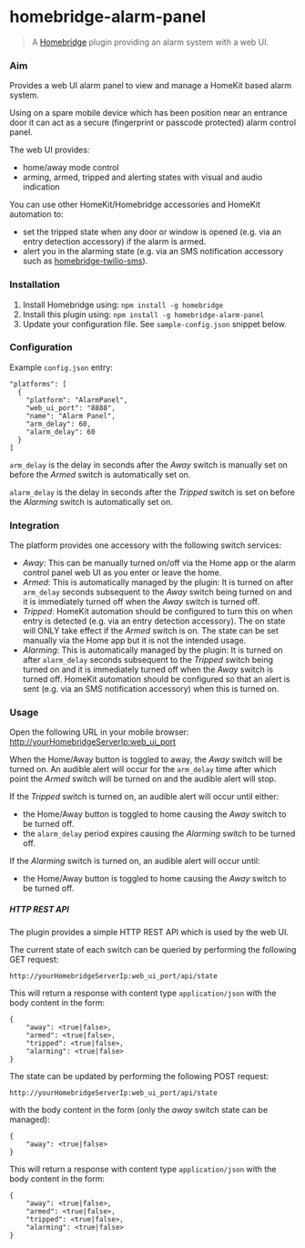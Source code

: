 # homebridge-alarm-panel
> A [Homebridge](https://github.com/nfarina/homebridge) plugin providing an alarm system with a web UI. 

### Aim

Provides a web UI alarm panel to view and manage a HomeKit based alarm system.

Using on a spare mobile device which has been position near an entrance door it can act as a secure 
(fingerprint or passcode protected) alarm control panel.

The web UI provides:
 
* home/away mode control
* arming, armed, tripped and alerting states with visual and audio indication 

You can use other HomeKit/Homebridge accessories and HomeKit automation to:

* set the tripped state when any door or window is opened (e.g. via an entry detection accessory) if the alarm is armed.
* alert you in the alarming state (e.g. via an SMS notification accessory such as 
[homebridge-twilio-sms](https://www.npmjs.com/package/homebridge-twilio-sms)). 

### Installation

1. Install Homebridge using: `npm install -g homebridge`
1. Install this plugin using: `npm install -g homebridge-alarm-panel`
1. Update your configuration file. See `sample-config.json` snippet below.

### Configuration

Example `config.json` entry:

```
"platforms": [
  {
    "platform": "AlarmPanel",
    "web_ui_port": "8888",
    "name": "Alarm Panel",
    "arm_delay": 60,
    "alarm_delay": 60
  }
]
```

`arm_delay` is the delay in seconds after the *Away* switch is manually set on before the *Armed* switch is automatically set on.

`alarm_delay` is the delay in seconds after the *Tripped* switch is set on before the *Alarming* switch is automatically set on.

### Integration

The platform provides one accessory with the following switch services:

* *Away*: This can be manually turned on/off via the Home app or the alarm control panel web UI as you enter or leave the home.
* *Armed*: This is automatically managed by the plugin: It is turned on after `arm_delay` seconds subsequent to the *Away* 
switch being turned on and it is immediately turned off when the *Away* switch is turned off.
* *Tripped*: HomeKit automation should be configured to turn this on when entry is detected 
(e.g. via an entry detection accessory). The on state will ONLY take effect if the *Armed* switch is on. 
The state can be set manually via the Home app but it is not the intended usage.
* *Alarming*: This is automatically managed by the plugin: It is turned on after `alarm_delay` seconds subsequent to the *Tripped* 
switch being turned on and it is immediately turned off when the *Away* switch is turned off. HomeKit automation should be
configured so that an alert is sent (e.g. via an SMS notification accessory) when this is turned on.

### Usage
 
Open the following URL in your mobile browser: [http://yourHomebridgeServerIp:web_ui_port](http://yourHomebridgeServerIp:web_ui_port)

When the Home/Away button is toggled to away, the *Away* switch will be turned on. An audible alert will occur
for the `arm_delay` time after which point the *Armed* switch will be turned on and the audible alert will stop.

If the *Tripped* switch is turned on, an audible alert will occur until either:

* the Home/Away button is toggled to home causing the *Away* switch to be turned off.
* the `alarm_delay` period expires causing the *Alarming* switch to be turned off.

If the *Alarming* switch is turned on, an audible alert will occur until:

* the Home/Away button is toggled to home causing the *Away* switch to be turned off.

##### HTTP REST API

The plugin provides a simple HTTP REST API which is used by the web UI.

The current state of each switch can be queried by performing the following GET request:

`http://yourHomebridgeServerIp:web_ui_port/api/state`

This will return a response with content type `application/json` with the body content in the form:

    {
        "away": <true|false>,
        "armed": <true|false>,
        "tripped": <true|false>,
        "alarming": <true|false>
    }

The state can be updated by performing the following POST request:

`http://yourHomebridgeServerIp:web_ui_port/api/state`

with the body content in the form (only the *away* switch state can be managed):

    {
        "away": <true|false>
    }
    
This will return a response with content type `application/json` with the body content in the form:

    {
        "away": <true|false>,
        "armed": <true|false>,
        "tripped": <true|false>,
        "alarming": <true|false>
    }
